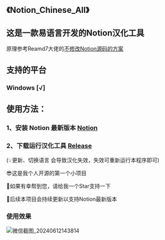 ## 《Notion_Chinese_All》
## 这是一款易语言开发的Notion汉化工具
原理参考Reamd7大佬的[不修改Notion源码的方案](https://github.com/Reamd7/notion-zh_CN?tab=readme-ov-file#more)


## 支持的平台
### Windows [√]

## 使用方法：

### 1、安装 Notion 最新版本 [Notion](https://www.notion.so/desktop)
### 2、下载运行汉化工具 [Release](https://github.com/mrzcpoGit/Notion_Chinese_All/releases) 

 (💡更新、切换语言 会导致汉化失效，失效可重新运行本程序即可)
 
 😎这是我个人开源的第一个小项目
 
 🌟如果有幸帮到您，请给我一个Star支持一下
 
 🚀后续本项目会持续更新以支持Notion最新版本

### 使用效果
![微信截图_20240612143814](https://github.com/mrzcpoGit/Notion_Chinese_All/assets/53836837/becfd829-fd4d-47ed-b949-a6de24ed2492)
